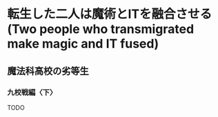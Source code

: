 # 転生した二人は魔術とITを融合させる(Two people who transmigrated make magic and IT fused)

## 魔法科高校の劣等生

### 九校戦編〈下〉

TODO
